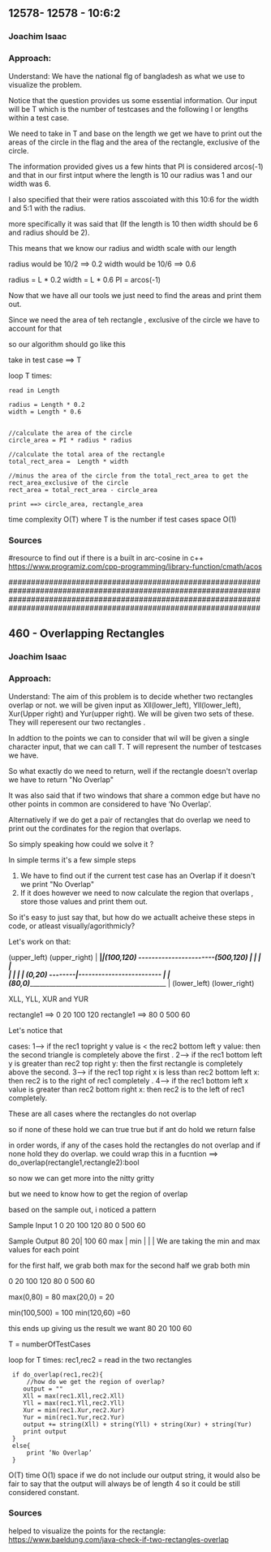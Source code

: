 ## 12578- 12578 - 10:6:2
### Joachim Isaac  
### Approach:

Understand:
We have the national flg of bangladesh as what we use to visualize the problem.

Notice that the question provides us some essential information.
Our input will be T which is the number of testcases and the following l or lengths within a test case.

We need to take in T and base on the length we get we have to print out the areas of the circle in the flag 
and the area of the rectangle, exclusive of the circle.

The information provided gives us a few hints that PI is considered arcos(-1)
and that in our first intput where the length is 10 our radius was 1 and our width was 6.

I also specified that their were ratios asscoiated with this 10:6 for the width and 5:1 with the radius.

more specifically it was said that (If the length is 10 then width should be 6 and radius should be 2). 


This means that we know our radius and width scale with our length 

radius would be 10/2 ==> 0.2
width would be 10/6 ==> 0.6



radius = L * 0.2 
width = L * 0.6
PI = arcos(-1)


Now that we have all our tools we just need to find the areas and print them out.

Since we need the area of teh rectangle , exclusive of the circle we have to account for that 

so our algorithm should go like this 

take in test case ==> T

loop T times:
    
    read in Length

    radius = Length * 0.2
    width = Length * 0.6


    //calculate the area of the circle 
    circle_area = PI * radius * radius 

    //calculate the total area of the rectangle
    total_rect_area =  Length * width 

    //minus the area of the circle from the total_rect_area to get the rect_area_exclusive of the circle 
    rect_area = total_rect_area - circle_area

    print ==> circle_area, rectangle_area



time complexity O(T) where T is the number if test cases 
space O(1)





### Sources

#resource to find out if there is a built in arc-cosine in c++ 
https://www.programiz.com/cpp-programming/library-function/cmath/acos



################################################################################################################
################################################################################################################

## 460 - Overlapping Rectangles
### Joachim Isaac  

### Approach:

Understand:
The aim of this problem is to decide whether two rectangles overlap or not.
we will be given input as Xll(lower_left), Yll(lower_left), Xur(Upper right) and Yur(upper right).
We will be given two sets of these. They will reperesent our two rectangles .

In addtion to the points we can to consider that wil will be given a single character input, that we can call T.
T will represent the number of testcases we have.

So what exactly do we need to return, well if the rectangle doesn't overlap we have to return "No Overlap"

It was also said that if two windows that share a common edge but have no other points in common are considered
to have ‘No Overlap’.

Alternatively if we do get a pair of rectangles that do overlap we need to print out the cordinates for the 
region that overlaps.

So simply speaking how could we solve it ?

In simple terms it's a few simple steps 

1. We have to find out if the current test case has an Overlap if it doesn't we print "No Overlap"
2. If it does however we need to now calculate the region that overlaps , store those values and print them out.

So it's easy to just say that, but how do we actuallt acheive these steps in code, or atleast visually/agorithmicly?


Let's work on that:
                                        

(upper_left)                (upper_right)
 | ____________|________________________|(100,120) -----------------------(500,120)
       |       |                        |                                 |  
       |       |                        |                                 |
(0,20) --------|-------------------------                                 |
|_            (80,0)_____________________________________________________ |
(lower_left)                (lower_right)



XLL, YLL, XUR and YUR 

rectangle1 ==> 0 20 100 120
rectangle1 ==> 80 0 500 60


Let's notice that 

cases:
1--> if the rec1 topright y value is <  the rec2 bottom left y value: then the second triangle is completely above the first .
2--> if the rec1 bottom left y is greater than rec2 top right y: then the first rectangle is completely above the second.
3--> if the rec1 top right x is less than rec2 bottom left x: then rec2 is to the right of rec1 completely .
4--> if the rec1 bottom left x value is greater than rec2 bottom right x: then rec2 is to the left of rec1 completely.

These are all cases where the rectangles do not overlap 

so if none of these hold we can true true 
but if ant do hold we return false 

in order words, if any of the cases hold the rectangles do not overlap and if none hold they do overlap.
we could wrap this in a fucntion ==> do_overlap(rectangle1,rectangle2):bool

so now we can get more into the nitty gritty 

but we need to know how to get the region of overlap 


based on the sample out, i noticed a pattern 



Sample Input
1
0 20 100 120
80 0 500 60

Sample Output
80 20| 100 60
max  | min
     |
     |
     |
We are taking the min and max values for each point

for the first half, we grab both max
for the second half we grab both min 

0 20 100 120
80 0 500 60

max(0,80) = 80
max(20,0) = 20

min(100,500) = 100
min(120,60) =60

this ends up giving us the result we want 
80 20  100 60

T = numberOfTestCases

loop for T times:
     rec1,rec2 = read in the two rectangles 

     if do_overlap(rec1,rec2){
         //how do we get the region of overlap?
        output = ""
        Xll = max(rec1.Xll,rec2.Xll)
        Yll = max(rec1.Yll,rec2.Yll)
        Xur = min(rec1.Xur,rec2.Xur)
        Yur = min(rec1.Yur,rec2.Yur)
        output += string(Xll) + string(Yll) + string(Xur) + string(Yur)
        print output 
     }
     else{
         print ‘No Overlap’
     }

O(T) time 
O(1) space if we do not include our output string, it would also be fair to say that 
the output will always be of length 4 so it could be still considered constant.



### Sources
helped to visualize the points for the rectangle:
https://www.baeldung.com/java-check-if-two-rectangles-overlap